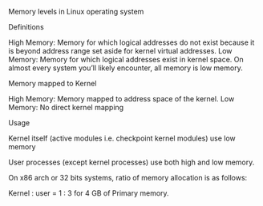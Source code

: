 Memory levels in Linux operating system

Definitions

High Memory: Memory for which logical addresses do not exist because it is beyond address range set aside for kernel virtual addresses.
Low Memory: Memory for which logical addresses exist in kernel space. On almost every system you’ll likely encounter, all memory is low memory.

Memory mapped to Kernel

High Memory: Memory mapped to address space of the kernel.
Low Memory: No direct kernel mapping


Usage

Kernel itself (active modules i.e. checkpoint kernel modules) use low memory

User processes (except kernel processes) use both high and low memory.


On x86 arch or 32 bits systems, ratio of memory allocation is as follows: 

Kernel : user = 1 : 3 for 4 GB of Primary memory.


